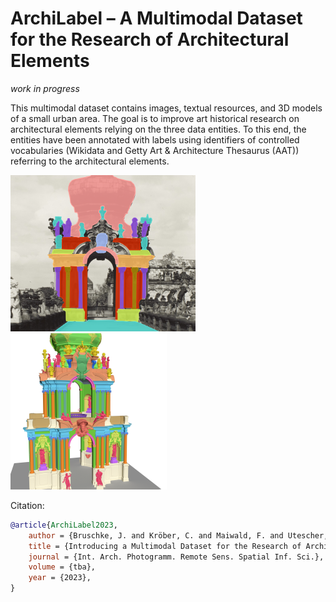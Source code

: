 # ArchiLabel &ndash; A Multimodal Dataset for the Research of Architectural Elements

_work in progress_

This multimodal dataset contains images, textual resources, and 3D models of a small urban area.
The goal is to improve art historical research on architectural elements relying on the three data entities.
To this end, the entities have been annotated with labels using identifiers of controlled vocabularies (Wikidata and Getty Art & Architecture Thesaurus (AAT)) referring to the architectural elements.

<img src="images/figure-image.png" height="250"> <img src="3dmodels/figure-3dmodel.png" height="250">

Citation:

```bibtex
@article{ArchiLabel2023,
    author = {Bruschke, J. and Kröber, C. and Maiwald, F. and Utescher, R. and Pattee, A.},
    title = {Introducing a Multimodal Dataset for the Research of Architectural Elements},
    journal = {Int. Arch. Photogramm. Remote Sens. Spatial Inf. Sci.},
    volume = {tba},
    year = {2023},
}
```
